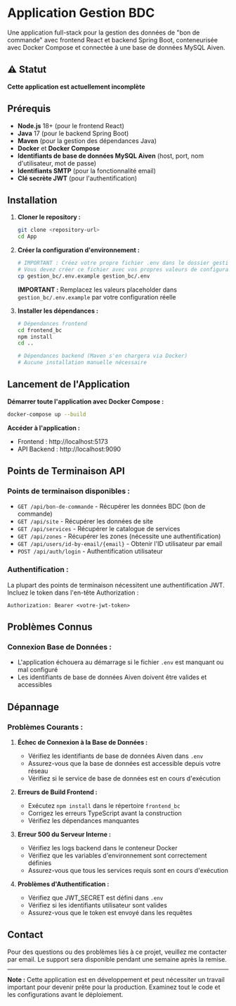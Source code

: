 # Application Gestion BDC

Une application full-stack pour la gestion des données de "bon de commande" avec frontend React et backend Spring Boot, conteneurisée avec Docker Compose et connectée à une base de données MySQL Aiven.

## ⚠️ Statut

**Cette application est actuellement incomplète**


## Prérequis

- **Node.js** 18+ (pour le frontend React)
- **Java** 17 (pour le backend Spring Boot)
- **Maven** (pour la gestion des dépendances Java)
- **Docker** et **Docker Compose**
- **Identifiants de base de données MySQL Aiven** (host, port, nom d'utilisateur, mot de passe)
- **Identifiants SMTP** (pour la fonctionnalité email)
- **Clé secrète JWT** (pour l'authentification)

## Installation

1. **Cloner le repository :**
   ```bash
   git clone <repository-url>
   cd App
   ```

2. **Créer la configuration d'environnement :**
   ```bash
   # IMPORTANT : Créez votre propre fichier .env dans le dossier gestion_bc à partir de .env.example
   # Vous devez créer ce fichier avec vos propres valeurs de configuration
   cp gestion_bc/.env.example gestion_bc/.env
   ```
   
   **IMPORTANT :** Remplacez les valeurs placeholder dans `gestion_bc/.env.example` par votre configuration réelle
   

3. **Installer les dépendances :**
   ```bash
   # Dépendances frontend
   cd frontend_bc
   npm install
   cd ..
   
   # Dépendances backend (Maven s'en chargera via Docker)
   # Aucune installation manuelle nécessaire
   ```

## Lancement de l'Application

**Démarrer toute l'application avec Docker Compose :**
```bash
docker-compose up --build
```

**Accéder à l'application :**
- Frontend : http://localhost:5173
- API Backend : http://localhost:9090

## Points de Terminaison API

### Points de terminaison disponibles :
- `GET /api/bon-de-commande` - Récupérer les données BDC (bon de commande)
- `GET /api/site` - Récupérer les données de site
- `GET /api/services` - Récupérer le catalogue de services
- `GET /api/zones` - Récupérer les zones (nécessite une authentification)
- `GET /api/users/id-by-email/{email}` - Obtenir l'ID utilisateur par email
- `POST /api/auth/login` - Authentification utilisateur

### Authentification :
La plupart des points de terminaison nécessitent une authentification JWT. Incluez le token dans l'en-tête Authorization :
```
Authorization: Bearer <votre-jwt-token>
```

## Problèmes Connus


### Connexion Base de Données :
- L'application échouera au démarrage si le fichier `.env` est manquant ou mal configuré
- Les identifiants de base de données Aiven doivent être valides et accessibles



## Dépannage

### Problèmes Courants :

1. **Échec de Connexion à la Base de Données :**
   - Vérifiez les identifiants de base de données Aiven dans `.env`
   - Assurez-vous que la base de données est accessible depuis votre réseau
   - Vérifiez si le service de base de données est en cours d'exécution

2. **Erreurs de Build Frontend :**
   - Exécutez `npm install` dans le répertoire `frontend_bc`
   - Corrigez les erreurs TypeScript avant la construction
   - Vérifiez les dépendances manquantes

3. **Erreur 500 du Serveur Interne :**
   - Vérifiez les logs backend dans le conteneur Docker
   - Vérifiez que les variables d'environnement sont correctement définies
   - Assurez-vous que tous les services requis sont en cours d'exécution

4. **Problèmes d'Authentification :**
   - Vérifiez que JWT_SECRET est défini dans `.env`
   - Vérifiez si les identifiants utilisateur sont valides
   - Assurez-vous que le token est envoyé dans les requêtes


## Contact

Pour des questions ou des problèmes liés à ce projet, veuillez me contacter par email. Le support sera disponible pendant une semaine après la remise.

---

**Note :** Cette application est en développement et peut nécessiter un travail important pour devenir prête pour la production. Examinez tout le code et les configurations avant le déploiement.
